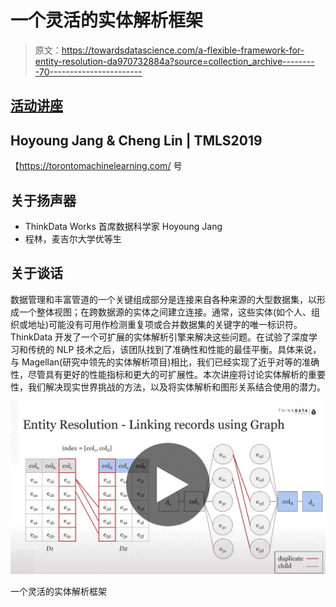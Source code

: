 # 一个灵活的实体解析框架

> 原文：<https://towardsdatascience.com/a-flexible-framework-for-entity-resolution-da970732884a?source=collection_archive---------70----------------------->

## [活动讲座](https://towardsdatascience.com/event-talks/home)

## Hoyoung Jang & Cheng Lin | TMLS2019

【https://torontomachinelearning.com/ 号

## 关于扬声器

*   ThinkData Works 首席数据科学家 Hoyoung Jang
*   程林，麦吉尔大学优等生

## 关于谈话

数据管理和丰富管道的一个关键组成部分是连接来自各种来源的大型数据集，以形成一个整体视图；在跨数据源的实体之间建立连接。通常，这些实体(如个人、组织或地址)可能没有可用作检测重复项或合并数据集的关键字的唯一标识符。ThinkData 开发了一个可扩展的实体解析引擎来解决这些问题。在试验了深度学习和传统的 NLP 技术之后，该团队找到了准确性和性能的最佳平衡。具体来说，与 Magellan(研究中领先的实体解析项目)相比，我们已经实现了近乎对等的准确性，尽管具有更好的性能指标和更大的可扩展性。本次讲座将讨论实体解析的重要性，我们解决现实世界挑战的方法，以及将实体解析和图形关系结合使用的潜力。

![](img/b5a83726f251535a91a3c6cb206eec4b.png)

一个灵活的实体解析框架